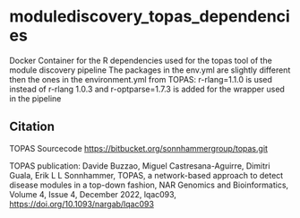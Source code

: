 # modulediscovery_topas_dependencies
Docker Container for the R dependencies used for the topas tool of the module discovery pipeline 
The packages in the env.yml are slightly different then the ones in the environment.yml from TOPAS:
r-rlang=1.1.0 is used instead of r-rlang 1.0.3 and r-optparse=1.7.3 is added for the wrapper used in the pipeline 
## Citation
TOPAS Sourcecode https://bitbucket.org/sonnhammergroup/topas.git

TOPAS publication: 
Davide Buzzao, Miguel Castresana-Aguirre, Dimitri Guala, Erik L L Sonnhammer, TOPAS, a network-based approach to detect disease modules in a top-down fashion, NAR Genomics and Bioinformatics, Volume 4, Issue 4, December 2022, lqac093, https://doi.org/10.1093/nargab/lqac093

